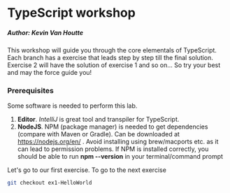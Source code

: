 # TypeScript workshop
##### Author: Kevin Van Houtte

This workshop will guide you through the core elementals of TypeScript.
Each branch has a exercise that leads step by step till the final solution.
Exercise 2 will have the solution of exercise 1 and so on... 
So try your best and may the force guide you!


### Prerequisites
Some software is needed to perform this lab.  
1. **Editor**.  *IntelliJ* is great tool and transpiler for TypeScript.  
2. **NodeJS**. NPM (package manager) is needed to get dependencies (compare with Maven or Gradle). Can be downloaded at https://nodejs.org/en/ . Avoid installing using brew/macports etc. as it can lead to permission problems. If NPM is installed correctly, you should be able to run **npm --version** in your terminal/command prompt

Let's go to our first exercise.
To go to the next exercise 
```sh
git checkout ex1-HelloWorld
```


